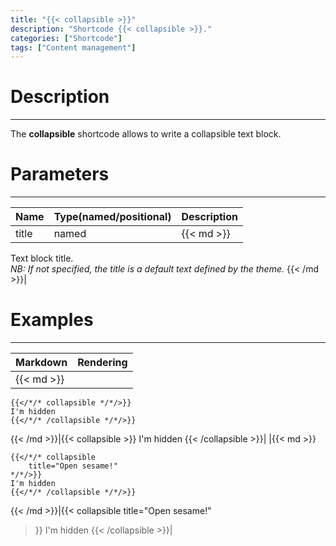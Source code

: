 ```yaml
---
title: "{{< collapsible >}}"
description: "Shortcode {{< collapsible >}}."
categories: ["Shortcode"]
tags: ["Content management"]
---
```


# Description
---

The **collapsible** shortcode allows to write a collapsible text block.

# Parameters
---

| Name | Type(named/positional) | Description |
| ---- | ---------------------- | ----------- |
| title | named |{{< md >}}
Text block title.  
*NB: If not specified, the title is a default text defined by the theme.*
{{< /md >}}|

# Examples
---

| Markdown | Rendering |
| -------- | --------- |
|{{< md >}}
```
{{</*/* collapsible */*/>}}
I'm hidden
{{</*/* /collapsible */*/>}}
```
{{< /md >}}|{{< collapsible >}}
I'm hidden
{{< /collapsible >}}|
|{{< md >}}
```
{{</*/* collapsible
    title="Open sesame!"
*/*/>}}
I'm hidden
{{</*/* /collapsible */*/>}}
```
{{< /md >}}|{{< collapsible
    title="Open sesame!"
>}}
I'm hidden
{{< /collapsible >}}|
